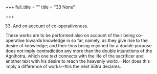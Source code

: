 +++
full_title = ""
title = "33 None"

+++


33. And on account of co-operativeness.

These works are to be performed also on account of their being co-operative towards knowledge in so far, namely, as they give rise to the desire of knowledge; and their thus being enjoined for a double purpose does not imply contradiction any more than the double injunctions of the Agnihotra, which one text connects with the life of the sacrificer and another text with his desire to reach the heavenly world.--Nor does this imply a difference of works--this the next Sūtra declares.

